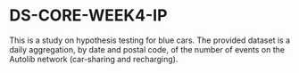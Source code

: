 # DS-CORE-WEEK4-IP
This is a study on hypothesis testing for blue cars. The provided dataset is a daily aggregation, by date and postal code, of the number of events on the Autolib network (car-sharing and recharging).
